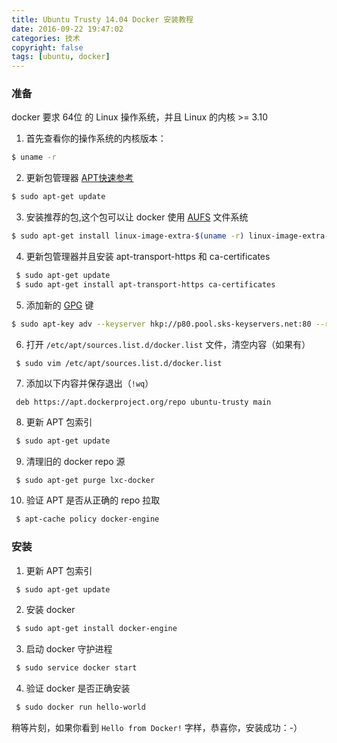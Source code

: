 ```yaml
---
title: Ubuntu Trusty 14.04 Docker 安装教程 
date: 2016-09-22 19:47:02
categories: 技术
copyright: false
tags: [ubuntu, docker]
---
```


### 准备

docker 要求 64位 的 Linux 操作系统，并且 Linux 的内核 >= 3.10

1. 首先查看你的操作系统的内核版本：
```sh
$ uname -r
```
2. 更新包管理器 [APT快速参考](http://wiki.ubuntu.com.cn/Apt和dpkg快速参考)
```sh
$ sudo apt-get update
```
3. 安装推荐的包,这个包可以让 docker 使用 [AUFS](http://coolshell.cn/articles/17061.html) 文件系统
```sh
$ sudo apt-get install linux-image-extra-$(uname -r) linux-image-extra-virtual
```
4. 更新包管理器并且安装 apt-transport-https 和 ca-certificates
```bash
 $ sudo apt-get update
 $ sudo apt-get install apt-transport-https ca-certificates
```

5. 添加新的 [GPG](http://www.ruanyifeng.com/blog/2013/07/gpg.html) 键
``` sh
$ sudo apt-key adv --keyserver hkp://p80.pool.sks-keyservers.net:80 --recv-keys 58118E89F3A912897C070ADBF76221572C52609D
```
6. 打开 `/etc/apt/sources.list.d/docker.list` 文件，清空内容（如果有）
``` 
 $ sudo vim /etc/apt/sources.list.d/docker.list
```
7. 添加以下内容并保存退出（`!wq`）
``` 
 deb https://apt.dockerproject.org/repo ubuntu-trusty main
```

8. 更新 APT 包索引
``` sh
 $ sudo apt-get update
```
9. 清理旧的 docker repo 源
``` sh
 $ sudo apt-get purge lxc-docker
```
10. 验证 APT 是否从正确的 repo 拉取
``` sh
 $ apt-cache policy docker-engine
```
### 安装

1. 更新 APT 包索引

``` sh
 $ sudo apt-get update
```

2. 安装 docker

``` sh
 $ sudo apt-get install docker-engine
```

3. 启动 docker 守护进程

``` sh
 $ sudo service docker start
```

4. 验证 docker 是否正确安装

``` sh
 $ sudo docker run hello-world
```

稍等片刻，如果你看到 `Hello from Docker!` 字样，恭喜你，安装成功：-）